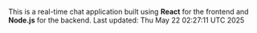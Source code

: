 This is a real-time chat application built using **React** for the frontend and **Node.js** for the backend.
Last updated: Thu May 22 02:27:11 UTC 2025
